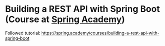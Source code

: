 # Building a REST API with Spring Boot (Course at [Spring Academy](https://spring.academy/))

Followed tutorial:
https://spring.academy/courses/building-a-rest-api-with-spring-boot
